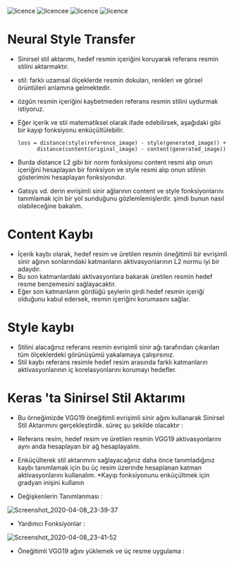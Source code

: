 ![licence](https://img.shields.io/badge/Keras-V2.3.1-red)
![licencee](https://img.shields.io/badge/Tensorflow-V2.0-yellow)
![licence](https://img.shields.io/badge/demir-ai-blueviolet)
![licence](https://img.shields.io/badge/Ahmet%20Furkan-DEM%C4%B0R-blue)


# Neural Style Transfer 

* Sinirsel stil aktarımı, hedef resmin içeriğini koruyarak referans resmin stilini aktarmaktır.
* stil: farklı uzamsal ölçeklerde resmin dokuları, renkleri ve görsel örüntüleri anlamına gelmektedir.
* özgün resmin içeriğini kaybetmeden referans resmin stilini uydurmak istiyoruz.
* Eğer içerik ve stii matematiksel olarak ifade edebilirsek, aşağıdaki gibi bir kayıp fonksiyonu enküçültülebilir.
       
      loss = distance(style(reference_image) - style(generated_image)) +
            distance(content(original_image) - content(generated_image))
            
* Burda distance L2 gibi bir norm  fonksiyonu content resmi alıp onun içeriğini hesaplayan bir fonksiyon ve style resmi alıp onun stilinin gösterimini hesaplayan fonksiyondur.
* Gatsys vd. derin evrişimli sinir ağlarının content ve style fonksiyonlarını tanımlamak için bir yol sunduğunu gözlemlemişlerdir. şimdi bunun nasıl olabileceğine bakalım.


# Content Kaybı

* İçerik kaybı olarak, hedef resim ve üretilen resmin öneğitimli bir evrişimli sinir ağının sonlarındaki katmanların aktivasyonlarının L2 normu iyi bir adaydır.
* Bu son katmanlardaki aktivasyonlara bakarak üretilen resmin hedef resme benzemesini sağlayacaktır.
* Eğer son katmanların gördüğü şeylerin girdi hedef resmin içeriği olduğunu kabul edersek, resmin içeriğini korumasını sağlar.


# Style kaybı

* Stilini alacağınız referans resmin evrişimli sinir ağı tarafından çıkarılan tüm ölçeklerdeki görünüşümü yakalamaya çalışırsınız.
* Stil kaybı referans resimle hedef resim arasında farklı katmanların aktivasyonlarının iç korelasyonlarını korumayı hedefler.


# Keras 'ta Sinirsel Stil Aktarımı

* Bu örneğimizde VGG19 öneğitimli evrişimli sinir ağını kullanarak Sinirsel Stil Aktarımını gerçekleştirdik. süreç şu şekilde olacaktır :  
* Referans resim, hedef resim ve üretilen resmin VGG19 aktivasyonlarını aynı anda hesaplayan bir ağ hesaplayalım.
* Enküçülterek stil aktarımını sağlayacağınız daha önce tanımladığınız kaybı tanımlamak için bu üç resim üzerinde hesaplanan katman aktivasyonlarını kullanalım.
*Kayıp fonksiyonunu enküçültmek için gradyan inişini kullanın


* Değişkenlerin Tanımlanması : 

![Screenshot_2020-04-08_23-39-37](https://user-images.githubusercontent.com/54184905/78831438-50087700-79f2-11ea-81b1-5d3cf0783c81.png)


* Yardımcı Fonksiyonlar :

![Screenshot_2020-04-08_23-41-52](https://user-images.githubusercontent.com/54184905/78831627-a07fd480-79f2-11ea-9645-d5fc55929883.png)


* Öneğitimli VGG19 ağını yüklemek ve üç resme uygulama : 



